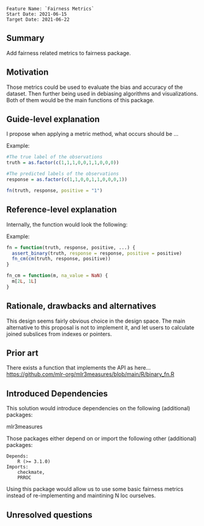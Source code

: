 ```
Feature Name: `Fairness Metrics`
Start Date: 2021-06-15
Target Date: 2021-06-22
```

## Summary
[summary]: #summary

Add fairness related metrics to fairness package.

## Motivation
[motivation]: #motivation
Those metrics could be used to evaluate the bias and accuracy of the dataset. Then further being used in debiasing algorithms and visualizations. Both of them would be the main functions of this package.

## Guide-level explanation
[guide-level-explanation]: #guide-level-explanation

I propose when applying a metric method, what occurs should be ...

Example:
```r
#The true label of the observations
truth = as.factor(c(1,1,1,0,0,1,1,0,0,0))

#The predicted labels of the observations
response = as.factor(c(1,1,0,0,1,1,0,0,0,1))

fn(truth, response, positive = "1")
```

## Reference-level explanation
[reference-level-explanation]: #reference-level-explanation

Internally, the function would look the following:

Example:
```r
fn = function(truth, response, positive, ...) {
  assert_binary(truth, response = response, positive = positive)
  fn_cm(cm(truth, response, positive))
}

fn_cm = function(m, na_value = NaN) {
  m[2L, 1L]
}
```

## Rationale, drawbacks and alternatives
[rationale-and-alternatives]: #rationale-and-alternatives

This design seems fairly obvious choice in the design space.
The main alternative to this proposal is not to implement it,
and let users to calculate joined subslices from indexes or pointers.

## Prior art
[prior-art]: #prior-art

There exists a function that implements the API as here...
https://github.com/mlr-org/mlr3measures/blob/main/R/binary_fn.R

## Introduced Dependencies
This solution would introduce dependencies on the following (additional) packages:

mlr3measures

Those packages either depend on or import the following other (additional) packages:
```
Depends:
    R (>= 3.1.0)
Imports:
    checkmate,
    PRROC
```
Using this package would allow us to use some basic fairness metrics instead of re-implementing and maintining
N loc ourselves.


## Unresolved questions
[unresolved-questions]: #unresolved-questions
